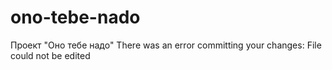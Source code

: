 # ono-tebe-nado
Проект "Оно тебе надо"
There was an error committing your changes: File could not be edited
